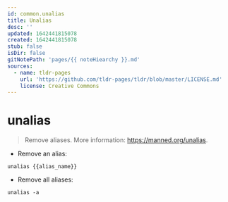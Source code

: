 ```yaml
---
id: common.unalias
title: Unalias
desc: ''
updated: 1642441815078
created: 1642441815078
stub: false
isDir: false
gitNotePath: 'pages/{{ noteHiearchy }}.md'
sources:
  - name: tldr-pages
    url: 'https://github.com/tldr-pages/tldr/blob/master/LICENSE.md'
    license: Creative Commons
---
```

# unalias

> Remove aliases.
> More information: <https://manned.org/unalias>.

- Remove an alias:

`unalias {{alias_name}}`

- Remove all aliases:

`unalias -a`


